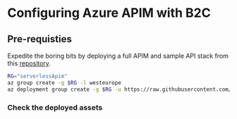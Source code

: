 # Configuring Azure APIM with B2C

## Pre-requisties

Expedite the boring bits by deploying a full APIM and sample API stack from this [repository](https://github.com/Gordonby/AzureBicepServerlessAppStack).

```bash
RG="serverlessApim"
az group create -g $RG -l westeurope
az deployment group create -g $RG -u https://raw.githubusercontent.com/Gordonby/AzureBicepServerlessAppStack/main/bicep/application/icecreamratings.json
```

### Check the deployed assets

